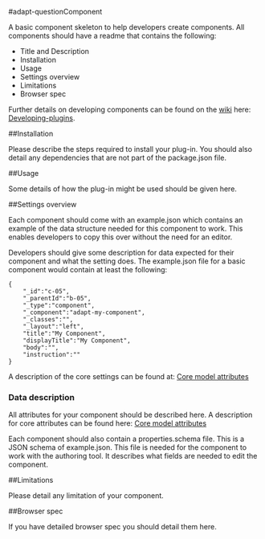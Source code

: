 #adapt-questionComponent

A basic component skeleton to help developers create components. All components should have a readme that contains the following:

* Title and Description
* Installation
* Usage
* Settings overview
* Limitations
* Browser spec

Further details on developing components can be found on the [wiki](https://github.com/adaptlearning/adapt_framework/wiki) here: [Developing-plugins](https://github.com/adaptlearning/adapt_framework/wiki/Developers-guide:-components).

##Installation

Please describe the steps required to install your plug-in. You should also detail any dependencies that are not part of the package.json file.


##Usage

Some details of how the plug-in might be used should be given here.


##Settings overview

Each component should come with an example.json which contains an example of the data structure needed for this component to work. This enables developers to copy this over without the need for an editor. 

Developers should give some description for data expected for their component and what the setting does. The example.json file for a basic component would contain at least the following:

```
{
    "_id":"c-05",
    "_parentId":"b-05",
    "_type":"component",
    "_component":"adapt-my-component",
    "_classes":"",
    "_layout":"left",
    "title":"My Component",
    "displayTitle":"My Component",
    "body":"",
    "instruction":""
}
```
A description of the core settings can be found at: [Core model attributes](https://github.com/adaptlearning/adapt_framework/wiki/Core-model-attributes)


### Data description

All attributes for your component should be described here. A description for core attributes can be found here: [Core model attributes](https://github.com/adaptlearning/adapt_framework/wiki/Core-model-attributes)


Each component should also contain a properties.schema file. This is a JSON schema of example.json. This file is needed for the component to work with the authoring tool. It describes what fields are needed to edit the component. 

##Limitations

Please detail any limitation of your component.

##Browser spec

If you have detailed browser spec you should detail them here.